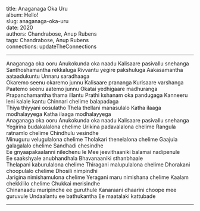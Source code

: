 title: Anaganaga Oka Uru  
album: Hello!  
slug: anaganaga-oka-uru  
date: 2020  
authors: Chandrabose, Anup Rubens  
tags: Chandrabose, Anup Rubens  
connections: updateTheConnections  

------------

Anaganaga oka ooru Anukokunda oka naadu Kalisaare pasivallu snehanga  
Santhoshamantha rekkaluga Rivvantu yegire pakshuluga Aakasamantha aataadukuntu Unnaru saradhaaga  
Okaremo seenu okaremo junnu Kalisaare prananga Kurisaare varshanga Paatemo seenu aatemo junnu Okatai yedhigaare madhuranga  
Prapanchamantha thama illantu Prathi kshanam oka pandugaga Kanneeru leni kalale kantu Chinnari chelime balapadaga  
Thiya thiyyani oosulatho Thela thellani manasulalo Katha ilaaga modhalayyega Katha ilaaga modhalayyega  
Anaganaga oka ooru Anukokunda oka naadu Kalisaare pasivallu snehanga  
Yegirina budakalalona chelime Urikina padavalalona chelime Rangula ratnamlo chelime Chindhulu vesindhe  
Minuguru velugulalona chelime Tholakari thenelalona chelime Gaajula galagalalo chelime Sandhadi chesindhe  
Ee gnyaapakaalanni nilechenu le Mee jeevithaaniki balamai nadipenule  
Ee saakshyale anubhandhala Bhavanaaniki sthanbhaale  
Thelapani kaburulalona chelime Thiragani malupulalona chelime Dhorakani choopulalo chelime Dhosili nimpindhi  
Jarigina nimishamulona chelime Yeragani maru nimishana chelime Kaalam chekkililo chelime Chukkai merisindhe  
Chinanaadu muripinche ee guruthule Kanaraani dhaarini choope mee guruvule Undaalantu ee bathukantha Ee maatalaki kattubade  


------------

